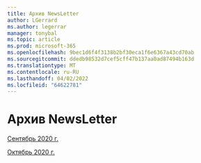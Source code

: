 ```yaml
---
title: Архив NewsLetter
author: LGerrard
ms.author: legerrar
manager: tonybal
ms.topic: article
ms.prod: microsoft-365
ms.openlocfilehash: 9bec1d6f4f3138b2bf30eca1f6e6367a43cd70ab
ms.sourcegitcommit: ddedb98532d7cef5cff47b137aa0ad87494b163d
ms.translationtype: MT
ms.contentlocale: ru-RU
ms.lasthandoff: 04/02/2022
ms.locfileid: "64622781"
---
```

# <a name="newsletter-archive"></a>Архив NewsLetter

[Сентябрь 2020 г.](https://github.com/MicrosoftDocs/OfficeDocs-AppCompliance-pr/blob/master/Apps/docs/September%202020.md)

[Октябрь 2020 г.](https://github.com/MicrosoftDocs/OfficeDocs-AppCompliance-pr/blob/master/Apps/docs/October%202020.md)
